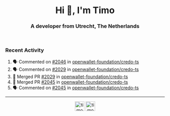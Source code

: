 <h1 align="center">Hi 👋, I'm Timo</h1>
<h3 align="center">A developer from Utrecht, The Netherlands</h3>
<br/>
<!-- https://github.com/rahuldkjain/github-profile-readme-generator --!>

<!--  <p align="left"><img src="https://github-readme-stats.vercel.app/api?username=timoglastra&show_icons=true&count_private=true&" alt="timoglastra" /></p> --!>

<!--
Github language stats
<p align="left"><img src="https://github-readme-stats.vercel.app/api/top-langs/?username=timoglastra&layout=compact" alt="timoglastra" /><p>
-->

<!-- Codestats language stats -->
<!-- <p align="left"><img src="https://codestats-readme.vercel.app/api/top-langs/?username=timoglastra&layout=compact&language_count=12" alt="timoglastra" /><p>    --!>
  
<h3>Recent Activity</h3>

<!--START_SECTION:activity-->
1. 🗣 Commented on [#2046](https://github.com/openwallet-foundation/credo-ts/pull/2046#issuecomment-2379927743) in [openwallet-foundation/credo-ts](https://github.com/openwallet-foundation/credo-ts)
2. 🗣 Commented on [#2029](https://github.com/openwallet-foundation/credo-ts/pull/2029#issuecomment-2379803079) in [openwallet-foundation/credo-ts](https://github.com/openwallet-foundation/credo-ts)
3. 🎉 Merged PR [#2029](https://github.com/openwallet-foundation/credo-ts/pull/2029) in [openwallet-foundation/credo-ts](https://github.com/openwallet-foundation/credo-ts)
4. 🎉 Merged PR [#2045](https://github.com/openwallet-foundation/credo-ts/pull/2045) in [openwallet-foundation/credo-ts](https://github.com/openwallet-foundation/credo-ts)
5. 🗣 Commented on [#2045](https://github.com/openwallet-foundation/credo-ts/pull/2045#issuecomment-2379792975) in [openwallet-foundation/credo-ts](https://github.com/openwallet-foundation/credo-ts)
<!--END_SECTION:activity-->

---

<p align="center">
<a href="https://twitter.com/timoglastra" target="blank"><img align="center" src="https://cdn.jsdelivr.net/npm/simple-icons@3.0.1/icons/twitter.svg" alt="timoglastra" height="30" width="30" /></a>
<a href="https://linkedin.com/in/timoglastra" target="blank"><img align="center" src="https://cdn.jsdelivr.net/npm/simple-icons@3.0.1/icons/linkedin.svg" alt="timoglastra" height="30" width="30" /></a>
</p>



